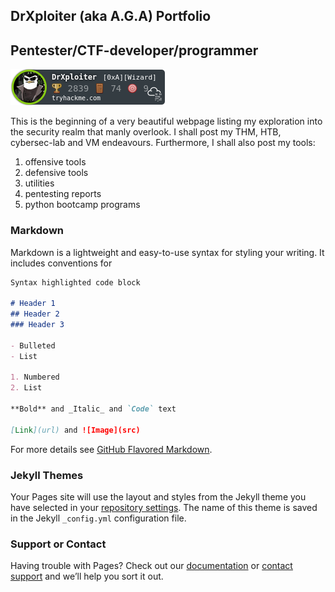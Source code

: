 ## DrXploiter (aka A.G.A) Portfolio
## Pentester/CTF-developer/programmer

![alt text](https://raw.githubusercontent.com/DrXploiter/DrXploiter/main/badge.png)



This is the beginning of a very beautiful webpage listing my exploration into the security realm that manly overlook. I shall post my THM, HTB, cybersec-lab and VM endeavours. Furthermore, I shall also post my tools:

1. offensive tools
2. defensive tools
3. utilities
4. pentesting reports
5. python bootcamp programs









### Markdown

Markdown is a lightweight and easy-to-use syntax for styling your writing. It includes conventions for

```markdown
Syntax highlighted code block

# Header 1
## Header 2
### Header 3

- Bulleted
- List

1. Numbered
2. List

**Bold** and _Italic_ and `Code` text

[Link](url) and ![Image](src)
```

For more details see [GitHub Flavored Markdown](https://guides.github.com/features/mastering-markdown/).

### Jekyll Themes

Your Pages site will use the layout and styles from the Jekyll theme you have selected in your [repository settings](https://github.com/DrXploiter/portfolio/settings). The name of this theme is saved in the Jekyll `_config.yml` configuration file.

### Support or Contact

Having trouble with Pages? Check out our [documentation](https://docs.github.com/categories/github-pages-basics/) or [contact support](https://support.github.com/contact) and we’ll help you sort it out.
